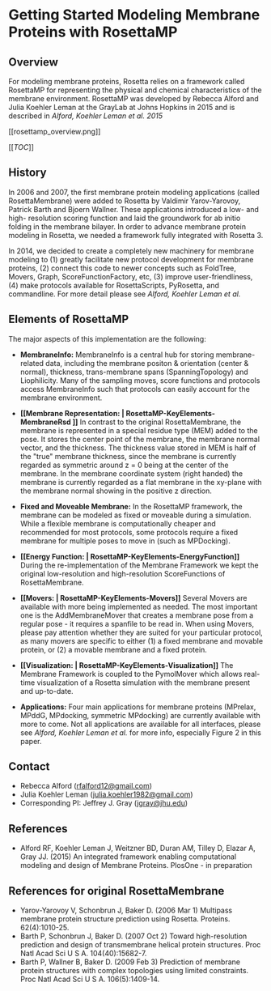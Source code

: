 # Getting Started Modeling Membrane Proteins with RosettaMP

## Overview

For modeling membrane proteins, Rosetta relies on a framework called RosettaMP for representing the physical and chemical characteristics of the membrane environment. RosettaMP was developed by Rebecca Alford and Julia Koehler Leman at the GrayLab at Johns Hopkins in 2015 and is described in *Alford, Koehler Leman et al. 2015*

[[rosettamp_overview.png]]

[[_TOC_]]
 
## History

In 2006 and 2007, the first membrane protein modeling applications (called RosettaMembrane) were added to Rosetta by Valdimir Yarov-Yarovoy, Patrick Barth and Bjoern Wallner. These applications introduced a low- and high- resolution scoring function and laid the groundwork for ab initio folding in the membrane bilayer. In order to advance membrane protein modeling in Rosetta, we needed a framework fully integrated with Rosetta 3. 

In 2014, we decided to create a completely new machinery for membrane modeling to (1) greatly facilitate new protocol development for membrane proteins, (2) connect this code to newer concepts such as FoldTree, Movers, Graph, ScoreFunctionFactory, etc, (3) improve user-friendliness, (4) make protocols available for RosettaScripts, PyRosetta, and commandline. For more detail please see *Alford, Koehler Leman et al.* 

## Elements of RosettaMP

The major aspects of this implementation are the following:
- **MembraneInfo:** MembraneInfo is a central hub for storing membrane-related data, including the membrane positon & orientation (center & normal), thickness, trans-membrane spans (SpanningTopology) and Liophilicity. Many of the sampling moves, score functions and protocols access MembraneInfo such that protocols can easily account for the membrane environment. 

- **[[Membrane Representation: | RosettaMP-KeyElements-MembraneRsd ]]** In contrast to the original RosettaMembrane, the membrane is represented in a special residue type (MEM) added to the pose. It stores the center point of the membrane, the membrane normal vector, and the thickness. The thickness value stored in MEM is half of the "true" membrane thickness, since the membrane is currently regarded as symmetric around z = 0 being at the center of the membrane. In the membrane coordinate system (right handed) the membrane is currently regarded as a flat membrane in the xy-plane with the membrane normal showing in the positive z direction. 

- **Fixed and Moveable Membrane:** In the RosettaMP framework, the membrane can be modeled as fixed or moveable during a simulation. While a flexible membrane is computationally cheaper and recommended for most protocols, some protocols require a fixed membrane for multiple poses to move in (such as MPDocking). 

- **[[Energy Function: | RosettaMP-KeyElements-EnergyFunction]]** During the re-implementation of the Membrane Framework we kept the original low-resolution and high-resolution ScoreFunctions of RosettaMembrane. 

- **[[Movers: | RosettaMP-KeyElements-Movers]]** Several Movers are available with more being implemented as needed. The most important one is the AddMembraneMover that creates a membrane pose from a regular pose - it requires a spanfile to be read in. When using Movers, please pay attention whether they are suited for your particular protocol, as many movers are specific to either (1) a fixed membrane and movable protein, or (2) a movable membrane and a fixed protein. 

- **[[Visualization: | RosettaMP-KeyElements-Visualization]]** The Membrane Framework is coupled to the PymolMover which allows real-time visualization of a Rosetta simulation with the membrane present and up-to-date.

- **Applications:** Four main applications for membrane proteins (MPrelax, MPddG, MPdocking, symmetric MPdocking) are currently available with more to come. Not all applications are available for all interfaces, please see *Alford, Koehler Leman et al.* for more info, especially Figure 2 in this paper. 

## Contact

- Rebecca Alford ([rfalford12@gmail.com](rfalford12@gmail.com))
- Julia Koehler Leman ([julia.koehler1982@gmail.com](julia.koehler1982@gmail.com))
- Corresponding PI: Jeffrey J. Gray ([jgray@jhu.edu](jgray@jhu.edu))

## References

* Alford RF, Koehler Leman J, Weitzner BD, Duran AM, Tilley D, Elazar A, Gray JJ. (2015) An integrated framework enabling computational modeling and design of Membrane Proteins. PlosOne - in preparation 

## References for original RosettaMembrane

* Yarov-Yarovoy V, Schonbrun J, Baker D. (2006 Mar 1) Multipass membrane protein structure prediction using Rosetta. Proteins. 62(4):1010-25.
* Barth P, Schonbrun J, Baker D. (2007 Oct 2) Toward high-resolution prediction and design of transmembrane helical protein structures. Proc Natl Acad Sci U S A. 104(40):15682-7.
* Barth P, Wallner B, Baker D. (2009 Feb 3) Prediction of membrane protein structures with complex topologies using limited constraints. Proc Natl Acad Sci U S A. 106(5):1409-14.
